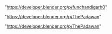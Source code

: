 "https://developer.blender.org/p/funchandigarh0"

"https://developer.blender.org/p/ThePadawan"

 
"https://developer.blender.org/p/ThePadawan"


 
